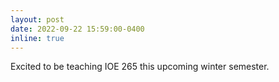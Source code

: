 ```yaml
---
layout: post
date: 2022-09-22 15:59:00-0400
inline: true
---
```


Excited to be teaching IOE 265 this upcoming winter semester.
